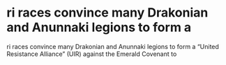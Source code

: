 # ri races convince many Drakonian and Anunnaki legions to form a

ri races convince many Drakonian and Anunnaki legions to form a
“United Resistance Alliance” (UIR) against the Emerald Covenant to